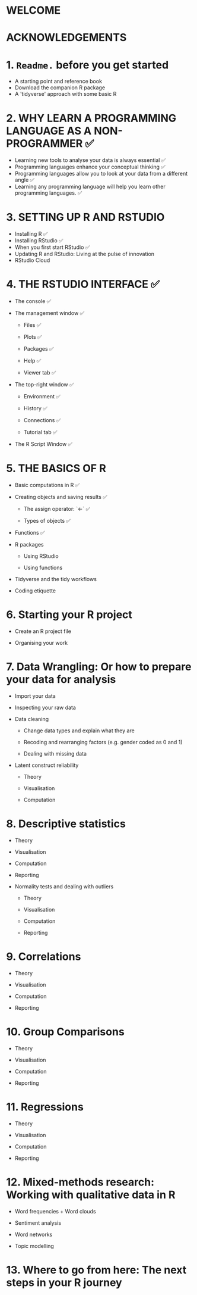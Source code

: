 # WELCOME

# ACKNOWLEDGEMENTS

# 1. `Readme.` before you get started

-   A starting point and reference book
-   Download the companion R package
-   A 'tidyverse' approach with some basic R

# 2. WHY LEARN A PROGRAMMING LANGUAGE AS A NON-PROGRAMMER ✅

-   Learning new tools to analyse your data is always essential ✅
-   Programming languages enhance your conceptual thinking ✅
-   Programming languages allow you to look at your data from a different angle ✅
-   Learning any programming language will help you learn other programming languages. ✅

# 3. SETTING UP R AND RSTUDIO

-   Installing R ✅
-   Installing RStudio ✅
-   When you first start RStudio ✅
-   Updating R and RStudio: Living at the pulse of innovation
-   RStudio Cloud

# 4. THE RSTUDIO INTERFACE ✅

-   The console ✅

-   The management window ✅

    -   Files ✅

    -   Plots ✅

    -   Packages ✅

    -   Help ✅

    -   Viewer tab ✅

-   The top-right window ✅

    -   Environment ✅

    -   History ✅

    -   Connections ✅

    -   Tutorial tab ✅

-   The R Script Window ✅

# 5. THE BASICS OF R

-   Basic computations in R ✅

-   Creating objects and saving results ✅

    -   The assign operator: \`\<-\` ✅

    -   Types of objects ✅

-   Functions ✅

-   R packages

    -   Using RStudio

    -   Using functions

-   Tidyverse and the tidy workflows

-   Coding etiquette

# 6. Starting your R project

-   Create an R project file

-   Organising your work

# 7. Data Wrangling: Or how to prepare your data for analysis

-   Import your data

-   Inspecting your raw data

-   Data cleaning

    -   Change data types and explain what they are

    -   Recoding and rearranging factors (e.g. gender coded as 0 and 1)

    -   Dealing with missing data

-   Latent construct reliability

    -   Theory

    -   Visualisation

    -   Computation

# 8. Descriptive statistics

-   Theory

-   Visualisation

-   Computation

-   Reporting

<!-- -->

-   Normality tests and dealing with outliers

    -   Theory

    -   Visualisation

    -   Computation

    -   Reporting

# 9. Correlations

-   Theory

-   Visualisation

-   Computation

-   Reporting

# 10. Group Comparisons

-   Theory

-   Visualisation

-   Computation

-   Reporting

# 11. Regressions

-   Theory

-   Visualisation

-   Computation

-   Reporting

# 12. Mixed-methods research: Working with qualitative data in R

-   Word frequencies + Word clouds

-   Sentiment analysis

-   Word networks

-   Topic modelling

# 13. Where to go from here: The next steps in your R journey
